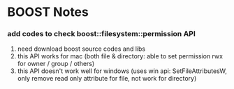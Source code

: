 # BOOST Notes

### add codes to check boost::filesystem::permission API
1. need download boost source codes and libs
2. this API works for mac (both file & directory: able to set permission rwx for owner / group / others)
3. this API doesn't work well for windows (uses win api: SetFileAttributesW, only remove read only attribute for file, not work for directory)
